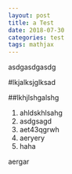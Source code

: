 ```yaml
---
layout: post
title: a Test
date: 2018-07-30
categories: test
tags: mathjax 
---
```


asdgasdgasdg



#lkjalksjglksad

##lkhjlshgalshg

1.  ahldskhlsahg
2. asdgsagd
3. aet43qgrwh
4. aeryery
5. haha

aergar